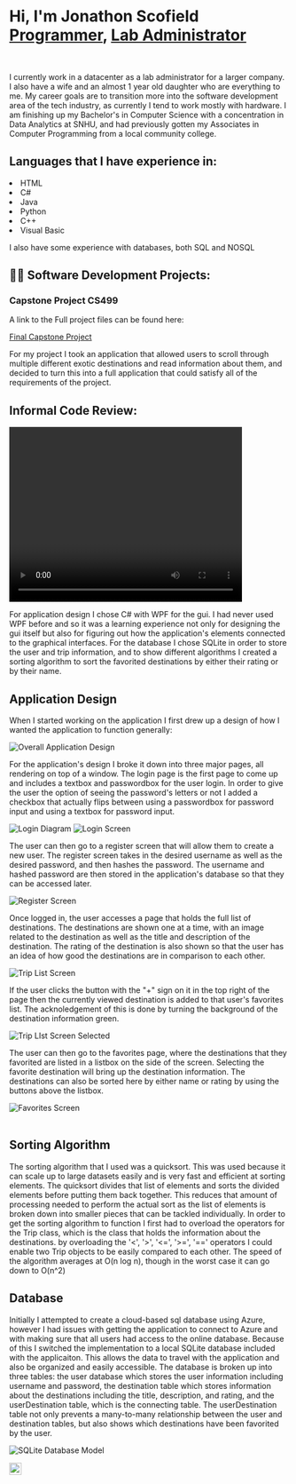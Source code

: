 <h1>Hi, I'm Jonathon Scofield <br/><a href="https://github.com/jdscofield">Programmer</a>, <a href="www.linkedin.com/in/jdsco45">Lab Administrator</a></h1>
<br/>
<p>I currently work in a datacenter as a lab administrator for a larger company. I also have a wife and an almost 1 year old daughter who are everything to me. My career goals are to transition more into the software development area of the tech industry, as currently I tend to work mostly with hardware. I am finishing up my Bachelor's in Computer Science with a concentration in Data Analytics at SNHU, and had previously gotten my Associates in Computer Programming from a local community college.</p>

<h2>Languages that I have experience in:</h2>
<lo>
  <li>HTML</li>
  <li>C#</li>
  <li>Java</li>
  <li>Python</li>
  <li>C++</li>
  <li>Visual Basic</li>
</lo>
<p> I also have some experience with databases, both SQL and NOSQL</p>

<h2>👨‍💻 Software Development Projects:</h2>

<h3>Capstone Project CS499</h3>
<p>A link to the Full project files can be found here: </p><a href="https://github.com/jdscofield/CS-499-Travel-Application-Final">Final Capstone Project</a>
<br/>
<p>For my project I took an application that allowed users to scroll through multiple different exotic destinations and read information about them, and decided to turn this into a full application that could satisfy all of the requirements of the project.</p>

<h2>Informal Code Review:</h2>
<div>
  <video width="420" height="315">
    <source="video/mp4" src="[https://youtu.be/H82wgJfR-yw]">
  </video>
</div>

<p>For application design I chose C# with WPF for the gui. I had never used WPF before and so it was a learning experience not only for designing the gui itself but also for figuring out how the application's elements connected to the graphical interfaces. For the database I chose SQLite in order to store the user and trip information, and to show different algorithms I created a sorting algorithm to sort the favorited destinations by either their rating or by their name.</p>

<h2>Application Design</h2>
<p>When I started working on the application I first drew up a design of how I wanted the application to function generally:</p>
<img src="CS 499 Capstone Artifact 1.jpg" alt="Overall Application Design">


<p>For the application's design I broke it down into three major pages, all rendering on top of a window. The login page is the first page to come up and includes a textbox and passwordbox for the user login. In order to give the user the option of seeing the password's letters or not I added a checkbox that actually flips between using a passwordbox for password input and using a textbox for password input.</p>
<img src="loginDiagram.jpg" alt="Login Diagram">
<img src="loginScreen.png" alt="Login Screen">

<br/>
<p>The user can then go to a register screen that will allow them to create a new user. The register screen takes in the desired username as well as the desired password, and then hashes the password. The username and hashed password are then stored in the application's database so that they can be accessed later.</p>
<img src="registerScreen.png" alt="Register Screen">

<br/>
<p>Once logged in, the user accesses a page that holds the full list of destinations. The destinations are shown one at a time, with an image related to the destination as well as the title and description of the destination. The rating of the destination is also shown so that the user has an idea of how good the destinations are in comparison to each other.</p>
<img src="tripListScreen1.png" alt="Trip List Screen">
<br/>

<p>If the user clicks the button with the "+" sign on it in the top right of the page then the currently viewed destination is added to that user's favorites list. The acknoledgement of this is done by turning the background of the destination information green.</p>
<img src="tripListScreen2.png" alt="Trip LIst Screen Selected">
<br/>

<p>The user can then go to the favorites page, where the destinations that they favorited are listed in a listbox on the side of the screen. Selecting the favorite destination will bring up the destination information. The destinations can also be sorted here by either name or rating by using the buttons above the listbox.</p>
<img src="favoritesScreen.png" alt="Favorites Screen">
<br/>
<br/>
<h2>Sorting Algorithm</h2>
<p>The sorting algorithm that I used was a quicksort. This was used because it can scale up to large datasets easily and is very fast and efficient at sorting elements. The quicksort divides that list of elements and sorts the divided elements before putting them back together. This reduces that amount of processing needed to perform the actual sort as the list of elements is broken down into smaller pieces that can be tackled individually. In order to get the sorting algorithm to function I first had to overload the operators for the Trip class, which is the class that holds the information about the destinations. by overloading the '<', '>', '<=', '>=', '==' operators I could enable two Trip objects to be easily compared to each other. The speed of the algorithm averages at O(n log n), though in the worst case it can go down to O(n^2)</p>

<h2>Database</h2>
<p>Initially I attempted to create a cloud-based sql database using Azure, however I had issues with getting the application to connect to Azure and with making sure that all users had access to the online database. Because of this I switched the implementation to a local SQLite database included with the applicaiton. This allows the data to travel with the application and also be organized and easily accessible. The database is broken up into three tables: the user database which stores the user information including username and password, the destination table which stores information about the destinations including the title, description, and rating, and the userDestination table, which is the connecting table. The userDestination table not only prevents a many-to-many relationship between the user and destination tables, but also shows which destinations have been favorited by the user.</p>
<img src="CS499 database.jpg" alt="SQLite Database Model">

[<img align="left" alt="Jonathon Scofield | LinkedIn" width="22px" src="https://cdn.jsdelivr.net/npm/simple-icons@v3/icons/linkedin.svg" />][linkedin]


[linkedin]: www.linkedin.com/in/jdsco45

<!--
**
Here are some ideas to get you started:

- 🔭 I’m currently working on ...
- 🌱 I’m currently learning ...
- 👯 I’m looking to collaborate on ...
- 🤔 I’m looking for help with ...
- 💬 Ask me about ...
- 📫 How to reach me: ...
- 😄 Pronouns: ...
- ⚡ Fun fact: ...
-->


<!--
**jdscofield/jdscofield** is a ✨ _special_ ✨ repository because its `README.md` (this file) appears on your GitHub profile.

Here are some ideas to get you started:

- 🔭 I’m currently working on ...
- 🌱 I’m currently learning ...
- 👯 I’m looking to collaborate on ...
- 🤔 I’m looking for help with ...
- 💬 Ask me about ...
- 📫 How to reach me: ...
- 😄 Pronouns: ...
- ⚡ Fun fact: ...
-->
